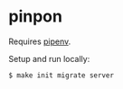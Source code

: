 # pinpon

Requires [pipenv](https://github.com/pypa/pipenv/).

Setup and run locally:

    $ make init migrate server
